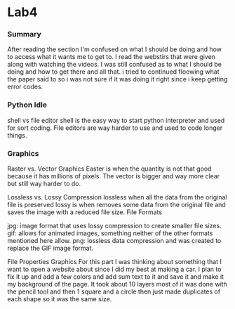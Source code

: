 # Lab4
### Summary
After reading the section I'm confused on what I should be doing and how to access what it wants me to get to. I read the webstirs that were given along with watching  the videos. I was still confused as to what I should be doing and how to get there and all that. i tried to continued 
floowing what the paper said to so i was not sure if it was doing it right since i keep getting error codes. 

### Python Idle
shell vs file editor
shell is the easy way  to start python interpreter and used for sort coding. File editors are way harder to use and used to code longer things.

### Graphics

Raster vs. Vector Graphics
Easter is when the quantity is not that good because it has millions of pixels. The vector is bigger and way more clear but still way harder to do.

Lossless vs. Lossy Compression 
lossless when all the data from the original file is preserved lossy is when removes some data from the original file and saves the image with a reduced file size.
File Formats

jpg: image format that uses lossy compression to create smaller file sizes.
gif: allows for animated images, something neither of the other formats mentioned here allow.
png: lossless data compression and was created to replace the GIF image format.

File Properties
Graphics 
For this part I was thinking about something that I want to open a website about since I did my best at making a car. I plan to fix it up and add a few colors and add sum text to it and save it and make it my background of the page.
It took about 10 layers most of it was done with the pencil tool and then 1 square and a circle then just made duplicates of each shape so it was the same size.
